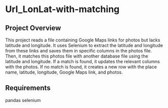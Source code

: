 # Url_LonLat-with-matching

## Project Overview

This project reads a file containing Google Maps links for photos but lacks latitude and longitude. It uses Selenium to extract the latitude and longitude from these links and saves them in specific columns in the photos file. Then, it matches this photos file with another database file using the latitude and longitude. If a match is found, it updates the relevant columns with the photos. If no match is found, it creates a new row with the place name, latitude, longitude, Google Maps link, and photos.

## Requirements
pandas
selenium
